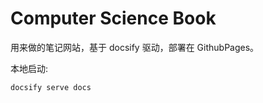 <!--
 * @Author: Jeremy
 * @Description:
 * @site: book.yzmblog.top / book.yzmblog.top
-->

# Computer Science Book

用来做的笔记网站，基于 docsify 驱动，部署在 GithubPages。

本地启动:

```sh
docsify serve docs
```
